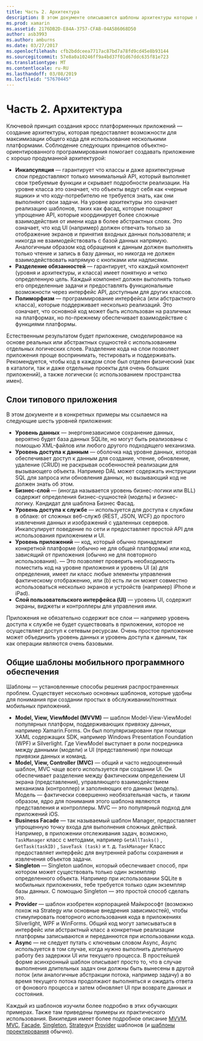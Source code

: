 ```yaml
---
title: Часть 2. Архитектура
description: В этом документе описываются шаблоны архитектуры которые полезны для создания кроссплатформенных приложений. В нем описывается слои типового приложения (уровень данных, уровень доступа к данным и др.) и Общие шаблоны мобильного программного обеспечения (MVVM, MVC, и т.д.)
ms.prod: xamarin
ms.assetid: 2176DB2D-E84A-3757-CFAB-04A586068D50
author: asb3993
ms.author: amburns
ms.date: 03/27/2017
ms.openlocfilehash: cfb2bddceea7717ac87bd7a78fd9cd45e8b93144
ms.sourcegitcommit: 57e8a0a10246ff9a4bd37f01d67ddc635f81e723
ms.translationtype: MT
ms.contentlocale: ru-RU
ms.lasthandoff: 03/08/2019
ms.locfileid: "57670445"
---
```

# <a name="part-2---architecture"></a>Часть 2. Архитектура

Ключевой принцип создания кросс платформенных приложений — создание архитектуры, которая предоставляет возможности для максимизации общего кода для использование несколькими платформами. Соблюдение следующих принципов объектно-ориентированного программирования помогает создавать приложение с хорошо продуманной архитектурой:

-   **Инкапсуляция** — гарантирует что классы и даже архитектурные слои предоставляют только минимальный API, который выполняет свои требуемые функции и скрывает подробности реализации. На уровне класса это означает, что объекты ведут себя как «черные ящики» и что коду-потребителю не требуется знать, как они выполняют свои задачи. На уровне архитектуры это означает реализацию шаблонов, таких как фасад, которые поощряют упрощение API, которые координирует более сложные взаимодействия от имени кода в более абстрактных слоях. Это означает, что код UI (например) должен отвечать только за отображение экранов и принятия входных данных пользователя; и никогда не взаимодействовать с базой данных напрямую. Аналогичным образом код обращения к данным должен выполнять только чтение и запись в базу данных, но никогда не должен взаимодействовать напрямую с кнопками или надписями.
-   **Разделение обязанностей** — гарантирует, что каждый компонент (уровня и архитектуры, и класса) имеет понятную и четко определенную цель. Каждый компонент должен выполнять только его определенные задачи и предоставлять функциональные возможности через интерфейс API, доступным для других классов.
-   **Полиморфизм** — программирование интерфейса (или абстрактного класса), которые поддерживает несколько реализаций. Это означает, что основной код может быть использован на различных на платформах, но по-прежнему обеспечивает взаимодействие с функциями платформы.


Естественным результатом будет приложение, смоделированое на основе реальных или абстрактных сущностей с использованием отдельных логических слоев. Разделение кода на слои позволяет приложения проще воспринимать, тестировать и поддерживать. Рекомендуется, чтобы код в каждом слое был отделен физический (как в каталоги, так и даже отдельные проекты для очень больших приложений), а также логически (с использованием пространства имен).

 <a name="Typical_Application_Layers" />


## <a name="typical-application-layers"></a>Слои типового приложения

В этом документе и в конкретных примеры мы ссылаемся на следующие шесть уровней приложения:

-   **Уровень данных** — энергонезависимое сохранение данных, вероятно будет база данных SQLite, но могут быть реализованы с помощью XML-файлов или любого другого подходящего механизма.
-   **Уровень доступа к данным** — оболочка над уровне данных, которая обеспечивает доступ к данным для создание, чтение, обновление, удаление (CRUD) не раскрывая особенностей реализации для вызывающего объекта. Например DAL может содержать инструкции SQL для запроса или обновления данных, но вызывающий код не должен знать об этом.
-   **Бизнес-слой** — (иногда называется уровень бизнес-логики или BLL) содержит определения бизнес-сущностей (модель) и бизнес-логику. Кандидат для шаблона Бизнес Фасад.
-   **Уровень доступа к службе** — используется для доступа к службам в облаке: от сложных веб-служб (REST, JSON, WCF) до простого извлечения данных и изображений с удаленных серверов. Инкапсулирует поведение по сети и предоставляет простой API для использования приложением и UI.
-   **Уровень приложений** — код, который обычно принадлежит конкретной платформе (обычно не для общей платформы) или код, зависящий от приложения (обычно не для повторного использования). — Это позволяет проверить необходимость поместить код на уровне приложения и уровень UI (a) для определения, имеет ли класс любые элементы управления фактическому отображению, или (b) есть ли он может совместно использоваться несколько экранов и устройств (например) iPhone и iPad).
-   **Слой пользовательского интерфейса (UI)** — уровень UI, содержит экраны, виджеты и контроллеры для управления ими.


Приложения не обязательно содержит все слои — например уровень доступа к службе не будет существовать в приложении, которое не осуществляет доступ к сетевым ресурсам. Очень простое приложение может объединить уровень данных и уровень доступа к данным, так как операции являются очень базовыми.

 <a name="Common_Mobile_Software_Patterns" />


## <a name="common-mobile-software-patterns"></a>Общие шаблоны мобильного программного обеспечения

Шаблоны — установленные способы решения распространенных проблем. Существует несколько основных шаблонов, которые удобны для понимания при создании простых в обслуживании/понятных мобильных приложений.

-   **Model, View, ViewModel (MVVM)** — шаблон Model-View-ViewModel популярных платформ, поддерживающих привязку данных, например Xamarin.Forms. Он был популяризированн при помощи XAML содержащих SDK, например Windows Presentation Foundation (WPF) и Silverlight. Где ViewModel выступает в роли посредника между данными (модели) и UI (представления) при помощи привязки данных и команд.
-   **Model, View, Controller  (MVC)** — общий и часто недооцененный шаблон, MVC чаще всего используется при создании UI. Он обеспечивает разделение между фактическим определением UI экрана (представления), управляющего взаимодействием механизма (контроллер) и заполняющих его данных (модель). Модель — фактически совершенно необязательная часть, и таким образом, ядро для понимания этого шаблона являются представления и контроллеры. MVC — это популярный подход для приложений iOS.
-   **Business Facade** — так называемый шаблон Manager, предоставляет упрощенную точку входа для выполнения сложных действий. Например, в приложении отслеживания задач, возможно, `TaskManager` класс с методами, например `GetAllTasks()` , `GetTask(taskID)` , `SaveTask (task)` и т. д. `TaskManager` Класс предоставляет интерфейс для внутренней работы сохранения и извлечения объектов задачи.
-   **Singleton** — Singleton шаблон, который обеспечивает способ, при котором может существовать только один экземпляр определенного объекта. Например при использовании SQLite в мобильных приложениях, тебе требуется только один экземпляр базы данных. С помощью Singleton — это простой способ сделать это.
-   **Provider** — шаблон изобретен корпорацией Майкрософт (возможно похож на Strategy или основные внедрения зависимостей), чтобы стимулировать повторного использования кода в приложениях Silverlight, WPF и WinForms. Общий код могут записываться в интерфейс или абстрактный класс а конкретные реализации платформы записываются и переданнются при использовании кода.
-   **Async** — не следует путать с ключевым словом Async, Async используется в том случае, когда нужно выполнить длительную работу без задержки UI или текущего процесса. В простейшей форме асинхронный шаблон описывает просто то, что в случае выполнения длительных задач они должны быть вынесены в другой поток (или аналогичные абстракции потока, например задачу) а во время текущего потока продолжают выполняться и ожидать ответа от фонового процесса и затем обновляет UI при возврате данных и состояния.


Каждый из шаблонов изучили более подробно в этих обучающих примерах. Также там приведены примеры их практического использования. Википедия имеет более подробное описание [MVVM](https://en.wikipedia.org/wiki/Model–view–viewmodel), [MVC](https://en.wikipedia.org/wiki/Model–view–controller), [Facade](https://en.wikipedia.org/wiki/Facade_pattern), [Singleton](https://en.wikipedia.org/wiki/Singleton_pattern), [Strategy](https://en.wikipedia.org/wiki/Strategy_pattern)и [Provider](https://en.wikipedia.org/wiki/Provider_model) шаблонов (и [шаблоны проектирования](https://en.wikipedia.org/wiki/Design_Patterns) обычно).
